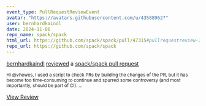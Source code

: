 ```yaml
---
event_type: PullRequestReviewEvent
avatar: "https://avatars.githubusercontent.com/u/43588962?"
user: bernhardkaindl
date: 2024-11-06
repo_name: spack/spack
html_url: https://github.com/spack/spack/pull/47315#pullrequestreview-2411744430
repo_url: https://github.com/spack/spack
---
```


<a href='https://github.com/bernhardkaindl' target='_blank'>bernhardkaindl</a> <a href='https://github.com/spack/spack/pull/47315#pullrequestreview-2411744430' target='_blank'>reviewed</a> a <a href='https://github.com/spack/spack/pull/47315' target='_blank'>spack/spack pull request</a>

<small>Hi @vhewes, I used a script to check PRs by building the changes of the PR, but it has become too time-consuming to continue and spurred some controversy (and most importantly, should be part of CI)....</small>

<a href='https://github.com/spack/spack/pull/47315#pullrequestreview-2411744430' target='_blank'>View Review</a>